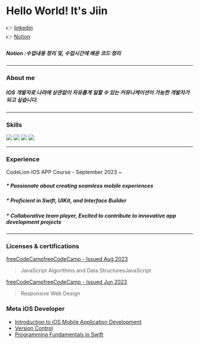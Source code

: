 <h1  >Hello World! It's Jiin</h1>
👉 <a href="https://www.linkedin.com/in/jiin-yu-237a71237/">linkedin</a> <br>
👉 <a href="https://www.notion.so/cc1e9586bc7b449b8522e8e34257c669?v=42006abf6e804988be4710645ab10aee&pvs=4">Notion</a>  <br>

##### Notion :수업내용 정리 및, 수업시간에 배운 코드 정리


_________________
<h3>About me</h3>

##### IOS 개발자로 나라에 상관없이 자유롭게 일할 수 있는 커뮤니케이션이 가능한 개발자가 되고 싶습니다.



____________________________________________________________________________________________________________
<h3>Skills</h3>

<img src="https://img.shields.io/badge/html5-E34F26?style=for-the-badge&logo=html5&logoColor=white"> 
<img src="https://img.shields.io/badge/css-1572B6?style=for-the-badge&logo=css3&logoColor=white"> 
<img src="https://img.shields.io/badge/javascript-F7DF1E?style=for-the-badge&logo=javascript&logoColor=black"> 
<img src="https://img.shields.io/badge/swift-F05138?style=for-the-badge&logo=swift&logoColor=white">
<hr>

<h3>Experience</h3>

 CodeLion IOS APP Course -  September 2023 ~
  ##### * Passionate about creating seamless mobile experiences 
  ##### * Proficient in Swift, UIKit, and Interface Builder 
  ##### * Collaborative team player, Excited to contribute to innovative app development projects

     
________________________________________________________________________________________________________________________________________
<h3>Licenses & certifications</h3>

<a href="https://www.freecodecamp.org/certification/fccc6f17688-88f7-4fd9-b338-bab5522ee227/javascript-algorithms-and-data-structures">freeCodeCampfreeCodeCamp - Issued Aug 2023</a>
> JavaScript Algorithms and Data StructuresJavaScript 

<a href="https://www.freecodecamp.org/certification/fccc6f17688-88f7-4fd9-b338-bab5522ee227/responsive-web-design">freeCodeCampfreeCodeCamp - Issued Jun 2023</a>
> Responsive Web Design


### Meta iOS Developer
* <a href = "https://coursera.org/share/3b3b10dba463dedc59d66bb6e4930685">Introduction to iOS Mobile Application Development</a>
* <a href = "https://coursera.org/share/4fe5b89d01717d3a8801fd4e6b0bb4c0">Version Control</a>
* <a href = "https://coursera.org/share/48d48c6db6b47636597760e98b7a5322">Programming Fundamentals in Swift</a>




